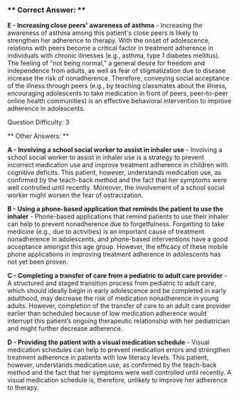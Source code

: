 ### ** Correct Answer: **

**E - Increasing close peers' awareness of asthma** - Increasing the awareness of asthma among this patient's close peers is likely to strengthen her adherence to therapy. With the onset of adolescence, relations with peers become a critical factor in treatment adherence in individuals with chronic illnesses (e.g., asthma, type 1 diabetes mellitus). The feeling of “not being normal,” a general desire for freedom and independence from adults, as well as fear of stigmatization due to disease increase the risk of nonadherence. Therefore, conveying social acceptance of the illness through peers (e.g., by teaching classmates about the illness, encouraging adolescents to take medication in front of peers, peer-to-peer online health communities) is an effective behavioral intervention to improve adherence in adolescents.

Question Difficulty: 3

** Other Answers: **

**A - Involving a school social worker to assist in inhaler use** - Involving a school social worker to assist in inhaler use is a strategy to prevent incorrect medication use and improve treatment adherence in children with cognitive deficits. This patient, however, understands medication use, as confirmed by the teach-back method and the fact that her symptoms were well controlled until recently. Moreover, the involvement of a school social worker might worsen the fear of ostracization.

**B - Using a phone-based application that reminds the patient to use the inhaler** - Phone-based applications that remind patients to use their inhaler can help to prevent nonadherence due to forgetfulness. Forgetting to take medicine (e.g., due to activities) is an important cause of treatment nonadherence in adolescents, and phone-based interventions have a good acceptance amongst this age group. However, the efficacy of these mobile phone applications in improving treatment adherence in adolescents has not yet been proven.

**C - Completing a transfer of care from a pediatric to adult care provider** - A structured and staged transition process from pediatric to adult care, which should ideally begin in early adolescence and be completed in early adulthood, may decrease the risk of medication nonadherence in young adults. However, completion of the transfer of care to an adult care provider earlier than scheduled because of low medication adherence would interrupt this patient’s ongoing therapeutic relationship with her pediatrician and might further decrease adherence.

**D - Providing the patient with a visual medication schedule** - Visual medication schedules can help to prevent medication errors and strengthen treatment adherence in patients with low literacy levels. This patient, however, understands medication use, as confirmed by the teach-back method and the fact that her symptoms were well controlled until recently. A visual medication schedule is, therefore, unlikely to improve her adherence to therapy.

